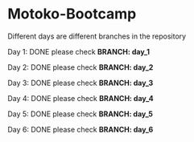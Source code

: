 # Motoko-Bootcamp
Different days are different branches in the repository

Day 1: DONE please check **BRANCH: day_1**

Day 2: DONE please check **BRANCH: day_2**

Day 3: DONE please check **BRANCH: day_3**

Day 4: DONE please check **BRANCH: day_4**

Day 5: DONE please check **BRANCH: day_5**

Day 6: DONE please check **BRANCH: day_6**
